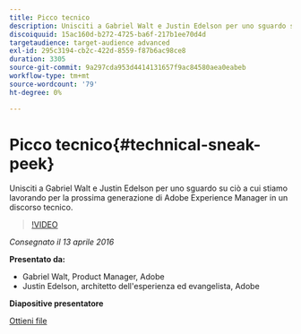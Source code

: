 ```yaml
---
title: Picco tecnico
description: Unisciti a Gabriel Walt e Justin Edelson per uno sguardo su ciò a cui stiamo lavorando per la prossima generazione di Adobe Experience Manager in un discorso tecnico.
discoiquuid: 15ac160d-b272-4725-ba6f-217b1ee70d4d
targetaudience: target-audience advanced
exl-id: 295c3194-cb2c-422d-8559-f87b6ac98ce8
duration: 3305
source-git-commit: 9a297cda953d4414131657f9ac84580aea0eabeb
workflow-type: tm+mt
source-wordcount: '79'
ht-degree: 0%

---
```


# Picco tecnico{#technical-sneak-peek}

Unisciti a Gabriel Walt e Justin Edelson per uno sguardo su ciò a cui stiamo lavorando per la prossima generazione di Adobe Experience Manager in un discorso tecnico.

>[!VIDEO](https://video.tv.adobe.com/v/19305/?quality=9)

*Consegnato il 13 aprile 2016*

**Presentato da:**

* Gabriel Walt, Product Manager, Adobe
* Justin Edelson, architetto dell&#39;esperienza ed evangelista, Adobe

**Diapositive presentatore**

[Ottieni file](assets/aem-gems-041316-6-2-tech-preview.pdf)
<!--
[Get back to the Overview](https://helpx.adobe.com/experience-manager/kt/eseminars/gems/aem-index.html)
-->

